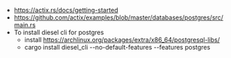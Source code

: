 - https://actix.rs/docs/getting-started
- https://github.com/actix/examples/blob/master/databases/postgres/src/main.rs
- To install diesel cli for postgres
    - install https://archlinux.org/packages/extra/x86_64/postgresql-libs/
    - cargo install diesel_cli --no-default-features --features postgres